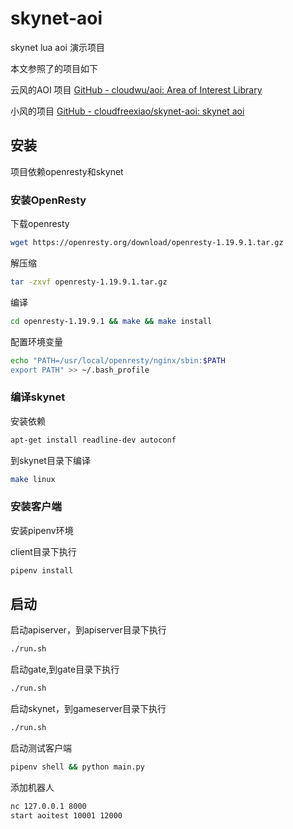 # skynet-aoi

skynet lua aoi 演示项目



本文参照了的项目如下



云风的AOI 项目 [GitHub - cloudwu/aoi: Area of Interest Library](https://github.com/cloudwu/aoi)

小风的项目 [GitHub - cloudfreexiao/skynet-aoi: skynet aoi](https://github.com/cloudfreexiao/skynet-aoi)



## 安装

项目依赖openresty和skynet



### 安装OpenResty

下载openresty

```bash
wget https://openresty.org/download/openresty-1.19.9.1.tar.gz
```

解压缩

```bash
tar -zxvf openresty-1.19.9.1.tar.gz
```

编译

```bash
cd openresty-1.19.9.1 && make && make install
```



配置环境变量

```bash
echo "PATH=/usr/local/openresty/nginx/sbin:$PATH
export PATH" >> ~/.bash_profile
```



### 编译skynet

安装依赖

```bash
apt-get install readline-dev autoconf
```



到skynet目录下编译

```bash
make linux
```



### 安装客户端

安装pipenv环境

client目录下执行

```bash
pipenv install
```



## 启动

启动apiserver，到apiserver目录下执行

```bash
./run.sh
```



启动gate,到gate目录下执行

```bash
./run.sh
```



启动skynet，到gameserver目录下执行

```bash
./run.sh
```



启动测试客户端

```bash
pipenv shell && python main.py
```



添加机器人

```bash
nc 127.0.0.1 8000
start aoitest 10001 12000
```
